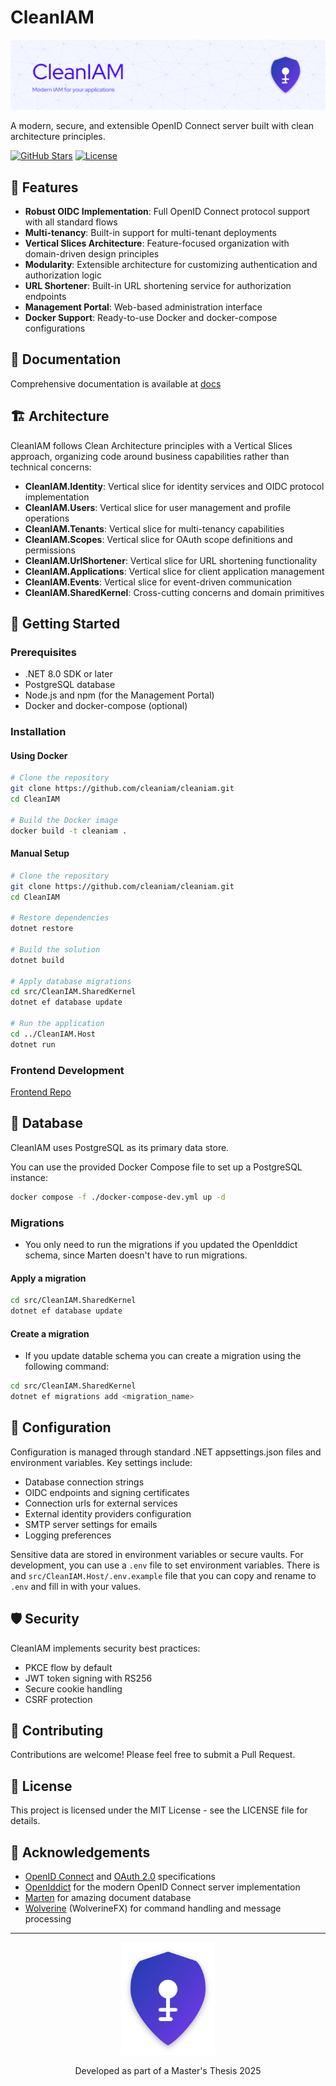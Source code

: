 # CleanIAM

![CleanIAM](docs/Figures/readme-header.png)

A modern, secure, and extensible OpenID Connect server built with clean architecture principles.

[![GitHub Stars](https://img.shields.io/github/stars/cleaniam/cleaniam.svg?style=flat&logo=github&colorB=blue&label=Stars)](https://github.com/cleaniam/cleaniam)
[![License](https://img.shields.io/badge/license-MIT-blue.svg)](LICENSE)

## 🌟 Features

- **Robust OIDC Implementation**: Full OpenID Connect protocol support with all standard flows
- **Multi-tenancy**: Built-in support for multi-tenant deployments
- **Vertical Slices Architecture**: Feature-focused organization with domain-driven design principles
- **Modularity**: Extensible architecture for customizing authentication and authorization logic
- **URL Shortener**: Built-in URL shortening service for authorization endpoints
- **Management Portal**: Web-based administration interface
- **Docker Support**: Ready-to-use Docker and docker-compose configurations

## 📖 Documentation

Comprehensive documentation is available at [docs](https://cleaniam.github.io/CleanIAM/)

## 🏗️ Architecture

CleanIAM follows Clean Architecture principles with a Vertical Slices approach, organizing code around business capabilities rather than technical concerns:

- **CleanIAM.Identity**: Vertical slice for identity services and OIDC protocol implementation
- **CleanIAM.Users**: Vertical slice for user management and profile operations
- **CleanIAM.Tenants**: Vertical slice for multi-tenancy capabilities
- **CleanIAM.Scopes**: Vertical slice for OAuth scope definitions and permissions
- **CleanIAM.UrlShortener**: Vertical slice for URL shortening functionality
- **CleanIAM.Applications**: Vertical slice for client application management
- **CleanIAM.Events**: Vertical slice for event-driven communication
- **CleanIAM.SharedKernel**: Cross-cutting concerns and domain primitives

## 🚀 Getting Started

### Prerequisites

- .NET 8.0 SDK or later
- PostgreSQL database
- Node.js and npm (for the Management Portal)
- Docker and docker-compose (optional)

### Installation

#### Using Docker

```bash
# Clone the repository
git clone https://github.com/cleaniam/cleaniam.git
cd CleanIAM

# Build the Docker image
docker build -t cleaniam .
```

#### Manual Setup

```bash
# Clone the repository
git clone https://github.com/cleaniam/cleaniam.git
cd CleanIAM

# Restore dependencies
dotnet restore

# Build the solution
dotnet build

# Apply database migrations
cd src/CleanIAM.SharedKernel
dotnet ef database update

# Run the application
cd ../CleanIAM.Host
dotnet run
```

### Frontend Development

[Frontend Repo](https://github.com/CleanIAM/CleanIAM-ManagementPortal)

## 💾 Database

CleanIAM uses PostgreSQL as its primary data store.

You can use the provided Docker Compose file to set up a PostgreSQL instance:

```bash
docker compose -f ./docker-compose-dev.yml up -d
```

### Migrations

- You only need to run the migrations if you updated the OpenIddict schema, since Marten doesn't have to run migrations.

#### Apply a migration

```bash
cd src/CleanIAM.SharedKernel
dotnet ef database update
```

#### Create a migration

- If you update datable schema you can create a migration using the following command:

```bash
cd src/CleanIAM.SharedKernel
dotnet ef migrations add <migration_name>
```

## 🔧 Configuration

Configuration is managed through standard .NET appsettings.json files and environment variables. Key settings include:

- Database connection strings
- OIDC endpoints and signing certificates
- Connection urls for external services
- External identity providers configuration
- SMTP server settings for emails
- Logging preferences

Sensitive data are stored in environment variables or secure vaults. For development, you can use a `.env` file to set environment variables.
There is and `src/CleanIAM.Host/.env.example` file that you can copy and rename to `.env` and fill in with your values.

## 🛡️ Security

CleanIAM implements security best practices:

- PKCE flow by default
- JWT token signing with RS256
- Secure cookie handling
- CSRF protection

## 🤝 Contributing

Contributions are welcome! Please feel free to submit a Pull Request.

## 📝 License

This project is licensed under the MIT License - see the LICENSE file for details.

## 🙏 Acknowledgements

- [OpenID Connect](https://openid.net/connect/) and [OAuth 2.0](https://oauth.net/2/) specifications
- [OpenIddict](https://github.com/openiddict/openiddict-core) for the modern OpenID Connect server implementation
- [Marten](https://martendb.io/) for amazing document database
- [Wolverine](https://wolverine.netlify.app/) (WolverineFX) for command handling and message processing

---

<p align="center">
  <img src="docs/Figures/cleaniam-logo.png" alt="CleanIAM Logo" width="150">
</p>
<p align="center">
  Developed as part of a Master's Thesis 2025
</p>
